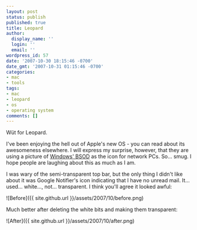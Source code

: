 ```yaml
---
layout: post
status: publish
published: true
title: Leopard
author:
  display_name: ''
  login: ''
  email: ''
wordpress_id: 57
date: '2007-10-30 18:15:46 -0700'
date_gmt: '2007-10-31 01:15:46 -0700'
categories:
- mac
- tools
tags:
- mac
- leopard
- os
- operating system
comments: []
---
```

Wüt for Leopard.

I've been enjoying the hell out of Apple's new OS - you can read about its awesomeness elsewhere.  I will express my surprise, however, that they are using a picture of [Windows' BSOD](http://blog.wired.com/gadgets/2007/10/leopard-bsod-ic.html) as the icon for network PCs.  So... smug.  I hope people are laughing about this as much as I am.

I was wary of the semi-transparent top bar, but the only thing I didn't like about it was Google Notifier's icon indicating that I have no unread mail.  It... used... white..., not... transparent.  I think you'll agree it looked awful:

![Before]({{ site.github.url }}/assets/2007/10/before.png)

Much better after deleting the white bits and making them transparent:

![After]({{ site.github.url }}/assets/2007/10/after.png)
